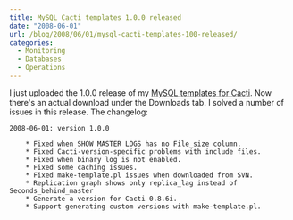 ```yaml
---
title: MySQL Cacti templates 1.0.0 released
date: "2008-06-01"
url: /blog/2008/06/01/mysql-cacti-templates-100-released/
categories:
  - Monitoring
  - Databases
  - Operations
---
```

I just uploaded the 1.0.0 release of my [MySQL templates for Cacti](http://code.google.com/p/mysql-cacti-templates/). Now there's an actual download under the Downloads tab. I solved a number of issues in this release. The changelog:

```
2008-06-01: version 1.0.0

	* Fixed when SHOW MASTER LOGS has no File_size column.
	* Fixed Cacti-version-specific problems with include files.
	* Fixed when binary log is not enabled.
	* Fixed some caching issues.
	* Fixed make-template.pl issues when downloaded from SVN.
	* Replication graph shows only replica_lag instead of Seconds_behind_master
	* Generate a version for Cacti 0.8.6i.
	* Support generating custom versions with make-template.pl.
```


